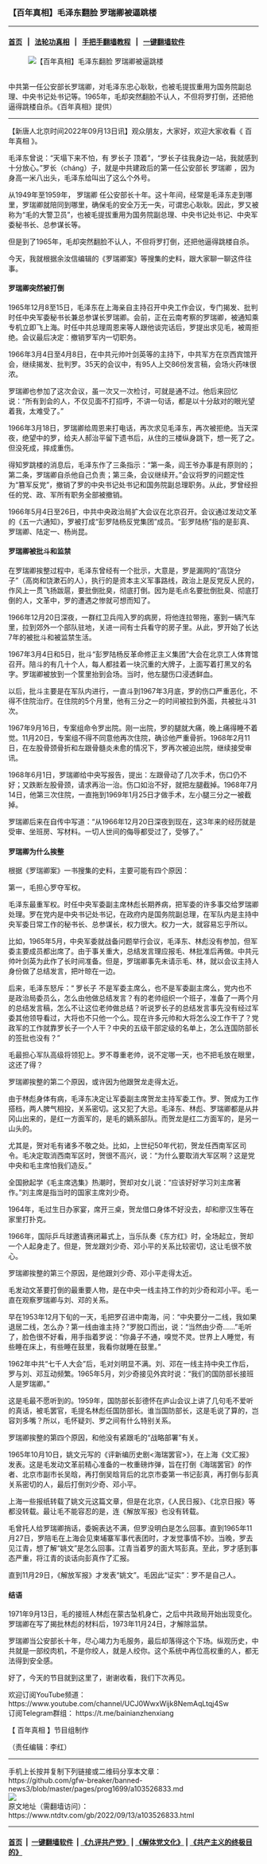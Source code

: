 ### 【百年真相】毛泽东翻脸 罗瑞卿被逼跳楼
------------------------

#### [首页](https://github.com/gfw-breaker/banned-news3/blob/master/README.md) &nbsp;&nbsp;|&nbsp;&nbsp; [法轮功真相](https://github.com/begood0513/basic/blob/master/README.md)  &nbsp;&nbsp;|&nbsp;&nbsp; [手把手翻墙教程](https://github.com/gfw-breaker/guides/wiki)  &nbsp;&nbsp;|&nbsp;&nbsp; [一键翻墙软件](https://github.com/gfw-breaker/nogfw/blob/master/README.md)  



<div><div class="featured_image">
 <figure>
  <img alt="【百年真相】毛泽东翻脸 罗瑞卿被逼跳楼" src="https://i.ntdtv.com/assets/uploads/2022/09/maxresdefault-3-9-800x450.jpg"/>
 </figure><br/>
 <span class="caption">
  中共第一任公安部长罗瑞卿，对毛泽东忠心耿耿，也被毛提拔重用为国务院副总理、中央书记处书记等。1965年，毛却突然翻脸不认人，不但将罗打倒，还把他逼得跳楼自杀。《百年真相》提供）
 </span>
</div>
</div><hr/>


<div><div class="post_content" itemprop="articleBody">
 <p>
  【新唐人北京时间2022年09月13日讯】观众朋友，大家好，欢迎大家收看《
  <ok href="https://www.ntdtv.com/gb/百年真相.htm">
   百年真相
  </ok>
  》。
 </p>
 <p>
  毛泽东曾说：“天塌下来不怕，有
  <ok href="https://www.ntdtv.com/gb/罗长子.htm">
   罗长子
  </ok>
  顶着”，“罗长子往我身边一站，我就感到十分放心。”罗长（cháng）子，就是中共建政后的第一任公安部长
  <ok href="https://www.ntdtv.com/gb/罗瑞卿.htm">
   罗瑞卿
  </ok>
  ，因为身高一米八出头，毛泽东给叫出了这么个外号。
 </p>
 <p>
  从1949年至1959年，
  <ok href="https://www.ntdtv.com/gb/罗瑞卿.htm">
   罗瑞卿
  </ok>
  任公安部长十年。这十年间，经常是毛泽东走到哪里，罗瑞卿就陪同到哪里，确保毛的安全万无一失，可谓忠心耿耿。因此，罗又被称为“毛的大警卫员”，也被毛提拔重用为国务院副总理、中央书记处书记、中央军委秘书长、总参谋长等。
 </p>
 <p>
  但是到了1965年，毛却突然翻脸不认人，不但将罗打倒，还把他逼得跳楼自杀。
 </p>
 <p>
  今天，我就根据余汝信编辑的《罗瑞卿案》等搜集的史料，跟大家聊一聊这件往事。
 </p>
 <div class="video_fit_container">
 </div>
 <h4>
  罗瑞卿突然被打倒
 </h4>
 <p>
  1965年12月8至15日，毛泽东在上海亲自主持召开中央工作会议，专门揭发、批判时任中央军委秘书长兼总参谋长罗瑞卿。会前，正在云南考察的罗瑞卿，被通知乘专机立即飞上海。时任中共总理周恩来等人跟他谈完话后，罗提出求见毛，被周拒绝。会议最后决定：撤销罗军内一切职务。
 </p>
 <p>
  1966年3月4日至4月8日，在中共元帅叶剑英等的主持下，中共军方在京西宾馆开会，继续揭发、批判罗。35天的会议中，有95人上交86份发言稿，会场火药味很浓。
 </p>
 <p>
  罗瑞卿也参加了这次会议，虽一次又一次检讨，可就是通不过。他后来回忆说：“所有到会的人，不仅见面不打招呼，不讲一句话，都是以十分敌对的眼光望着我，太难受了。”
 </p>
 <p>
  1966年3月18日，罗瑞卿给周恩来打电话，再次求见毛泽东，再次被拒绝。当天深夜，绝望中的罗，给夫人郝治平留下遗书后，从住的三楼纵身跳下，想一死了之。但没死成，摔成重伤。
 </p>
 <p>
  得知罗跳楼的消息后，毛泽东作了三条指示：“第一条，阎王爷办事是有原则的；第二条，罗瑞卿自杀他自己负责；第三条，会议继续开。”会议将罗的问题定性为“篡军反党”，撤销了罗的中央书记处书记和国务院副总理职务。从此，罗曾经担任的党、政、军所有职务全部被撤销。
 </p>
 <p>
  1966年5月4日至26日，中共中央政治局扩大会议在北京召开。会议通过发动文革的《五一六通知》，罗被打成“彭罗陆杨反党集团”成员。“彭罗陆杨”指的是彭真、罗瑞卿、陆定一、杨尚昆。
 </p>
 <h4>
  罗瑞卿被批斗和监禁
 </h4>
 <p>
  在罗瑞卿挨整过程中，毛泽东曾经有一个批示，大意是，罗是漏网的“高饶分子”（高岗和饶漱石的人），执行的是资本主义军事路线，政治上是反党反人民的，作风上一贯飞扬跋扈，要批倒批臭，彻底打倒。因为是毛点名要批倒批臭、彻底打倒的人，文革中，罗的遭遇之惨就可想而知了。
 </p>
 <p>
  1966年12月20日深夜，一群红卫兵闯入罗的病房，将他连拉带拖，塞到一辆汽车里，拉到郊外一个部队驻地，关进一间有士兵看守的房子里。从此，罗开始了长达7年的被批斗和被监禁生活。
 </p>
 <p>
  1967年3月4日和5日，批斗“彭罗陆杨反革命修正主义集团”大会在北京工人体育馆召开。陪斗的有几十个人，每人都挂着一块沉重的大牌子，上面写着打黑叉的名字。罗瑞卿被放到一个筐里抬到会场。当时，他左腿伤口浸透鲜血。
 </p>
 <p>
  以后，批斗主要是在军队内进行，一直斗到1967年3月底，罗的伤口严重恶化，不得不住院治疗。在住院的5个月里，他有三分之一的时间被拉到外面，共被批斗31次。
 </p>
 <p>
  1967年9月16日，专案组命令罗出院。刚一出院，罗的腿就大痛，晚上痛得睡不着觉。11月20日，专案组不得不同意他再次住院，确诊他严重骨折。1968年2月11日，在左股骨颈骨折和左跟骨髓炎未愈的情况下，罗再次被迫出院，继续接受审讯。
 </p>
 <p>
  1968年6月1日，罗瑞卿给中央写报告，提出：左跟骨动了几次手术，伤口仍不好；又跌断左股骨颈，请求再治一治。伤口如治不好，就把左腿截掉。1968年7月14日，他第三次住院，一直拖到1969年1月25日才做手术，左小腿三分之一被截掉。
 </p>
 <p>
  罗瑞卿后来在自传中写道：“从1966年12月20日深夜到现在，这3年来的经历就是受审、坐班房、写材料。一切人世间的侮辱都受过了，受够了。”
 </p>
 <h4>
  罗瑞卿为什么挨整
 </h4>
 <p>
  根据​《罗瑞卿案》​一书搜集的史料，主要可能有四个原因：
 </p>
 <p>
  第一，毛担心罗夺军权。
 </p>
 <p>
  毛泽东最重军权。时任中央军委副主席林彪长期养病，把军委的许多事交给罗瑞卿处理。罗在党内是中央书记处书记，在政府内是国务院副总理，在军队内是主持中央军委日常工作的秘书长、总参谋长，权力很大。权力一大，就容易忘乎所以。
 </p>
 <p>
  比如，1965年5月，中央军委就战备问题举行会议，毛泽东、林彪没有参加，但军委主要成员都出席了。由于事关重大，总结发言理应报毛、林批准后再做。中共元帅叶剑英为此作了长时间准备。但是，罗瑞卿事先未请示毛、林，就以会议主持人身份做了总结发言，把叶晾在一边。
 </p>
 <p>
  后来，毛泽东怒斥：“
  <ok href="https://www.ntdtv.com/gb/罗长子.htm">
   罗长子
  </ok>
  不是军委主席么，也不是军委副主席么，党内也不是政治局委员么，怎么由他做总结发言？有的老帅组织一个班子，准备了一两个月的总结发言稿，怎么不让这位老帅做总结？听说罗长子的总结发言事先没有经过军委其他领导看过，大将也不只他一个么。现在许多元帅和大将怎么没工作干了？党政军的工作就靠罗长子一个人干？中央的五级干部定级的名单上，怎么连国防部长的签批也没有？”
 </p>
 <p>
  毛最担心军队高级将领犯上。罗不尊重老帅，说不定哪一天，也不把毛放在眼里，这还了得？
 </p>
 <p>
  罗瑞卿挨整的第二个原因，或许因为他跟贺龙走得太近。
 </p>
 <p>
  由于林彪身体有病，毛泽东决定让军委副主席贺龙主持军委工作。罗、贺成为工作搭档，两人脾气相投，关系密切。这又犯了大忌。毛泽东、林彪、罗瑞卿都是从井冈山出来的，是红一方面军的，是毛的嫡系部队。而贺龙是红二方面军的，是另一山头的。
 </p>
 <p>
  尤其是，贺对毛有诸多不敬之处。比如，上世纪50年代初，贺龙任西南军区司令。毛决定取消西南军区时，贺很不高兴，说：“为什么要取消大军区啊？这是党中央和毛主席怕我们造反。”
 </p>
 <p>
  全国掀起学《毛主席选集》热潮时，贺却对女儿说：“应该好好学习刘主席著作。”刘主席是指当时的国家主席刘少奇。
 </p>
 <p>
  1964年，毛过生日办家宴，席开三桌，贺龙借口身体不好没去，却和廖汉生等在家里打扑克。
 </p>
 <p>
  1966年，国际乒乓球邀请赛闭幕式上，当乐队奏《东方红》时，全场起立，贺却一个人起身走了。但是，贺龙跟刘少奇、邓小平的关系比较密切，这让毛很不放心。
 </p>
 <p>
  罗瑞卿挨整的第三个原因，是他跟刘少奇、邓小平走得太近。
 </p>
 <p>
  毛发动文革要打倒的最重要人物，是在中央一线主持工作的刘少奇和邓小平。毛一直在观察罗瑞卿与刘、邓的关系。
 </p>
 <p>
  早在1953年12月下旬的一天，毛把罗召进中南海，问：“中央要分一二线，我如果退居二线，怎么办？第一线由谁主持？”罗脱口而出，说：“当然由少奇……”毛听了，脸色很不好看，用手指着罗说：“你鼻子不通，嗅觉不灵。世界上人睡觉，有些睡在床上，有些睡在鼓里，我看你就睡在鼓里。”
 </p>
 <p>
  1962年中共“七千人大会”后，毛对刘明显不满。刘、邓在一线主持中央工作后，罗与刘、邓互动频繁。1965年5月，刘少奇接见外宾时说：“我们的国防部长接班人是罗瑞卿。”
 </p>
 <p>
  这是毛最不愿听到的。1959年，国防部长彭德怀在庐山会议上讲了几句毛不爱听的真话，被毛罢官，毛提名林彪任国防部长。谁当国防部长，这是毛说了算的，岂容刘多嘴？所以，毛怀疑刘、罗之间有什么特别关系。
 </p>
 <p>
  罗瑞卿挨整的第四个原因，和他没有紧跟毛的“战略部署”有关。
 </p>
 <p>
  1965年10月10日，姚文元写的《评新编历史剧&lt;海瑞罢官&gt;》，在上海《文汇报》发表。这是毛发动文革前精心准备的一枚重磅炸弹，旨在打倒《海瑞罢官》的作者、北京市副市长吴晗，再打倒吴晗背后的北京市委第一书记彭真，再打倒与彭真关系密切的人，最后打倒刘少奇、邓小平。
 </p>
 <p>
  上海一些报纸转载了姚文元这篇文章，但是在北京，《人民日报》、《北京日报》等都没转载。最让毛不能容忍的是，连《解放军报》也没有转载。
 </p>
 <p>
  毛曾托人给罗瑞卿捎话，委婉表达不满，但罗没明白是怎么回事。直到1965年11月27日，罗陪毛在上海会见柬埔寨军事代表团时，才发觉事情不妙。当晚，罗去见江青，想了解“姚文”是怎么回事。江青当着罗的面大骂彭真。至此，罗才感到事态严重，将江青的谈话向彭真作了汇报。
 </p>
 <p>
  直到11月29日，《解放军报》才发表“姚文”。毛因此“证实”：罗不是自己人。
 </p>
 <h4>
  结语
 </h4>
 <p>
  1971年9月13日，毛的接班人林彪在蒙古坠机身亡，之后中共政局开始出现变化。罗瑞卿在写了揭批林彪的材料后，1973年11月24日，才解除监禁。
 </p>
 <p>
  罗瑞卿当公安部长十年，尽心竭力为毛服务，最后却落得这个下场。纵观历史，中共就是一部绞肉机，不是你绞人，就是人绞你。这个系统中再位高权重的人，都无法得到安全感。
 </p>
 <p>
  好了，今天的节目就到这里了，谢谢收看，我们下次再见。
 </p>
 <p>
  欢迎订阅YouTube频道：
  <ok href="https://www.youtube.com/channel/UCJ0WwxWijk8NemAqLtqj4Sw">
   https://www.youtube.com/channel/UCJ0WwxWijk8NemAqLtqj4Sw
  </ok>
  <br/>
  订阅Telegram群组：
  <ok href="https://t.me/bainianzhenxiang">
   https://t.me/bainianzhenxiang
  </ok>
 </p>
 <p>
  【
  <ok href="https://www.ntdtv.com/gb/百年真相.htm">
   百年真相
  </ok>
  】节目组制作
 </p>
 <p>
  （责任编辑：李红）
 </p>
 <div class="single_ad">
 </div>
</div>
</div>
<hr/>
手机上长按并复制下列链接或二维码分享本文章：<br/>
https://github.com/gfw-breaker/banned-news3/blob/master/pages/prog1699/a103526833.md <br/>
<a href='https://github.com/gfw-breaker/banned-news3/blob/master/pages/prog1699/a103526833.md'><img src='https://github.com/gfw-breaker/banned-news3/blob/master/pages/prog1699/a103526833.md.png'/></a> <br/>
原文地址（需翻墙访问）：https://www.ntdtv.com/gb/2022/09/13/a103526833.html


------------------------
#### [首页](https://github.com/gfw-breaker/banned-news3/blob/master/README.md) &nbsp;|&nbsp; [一键翻墙软件](https://github.com/gfw-breaker/nogfw/blob/master/README.md) &nbsp;| [《九评共产党》](https://github.com/gfw-breaker/9ping.md/blob/master/README.md#九评之一评共产党是什么) | [《解体党文化》](https://github.com/gfw-breaker/jtdwh.md/blob/master/README.md) | [《共产主义的终极目的》](https://github.com/gfw-breaker/gczydzjmd.md/blob/master/README.md)


<img src='http://gfw-breaker.win/banned-news3/pages/prog1699/a103526833.md' width='0px' height='0px'/>